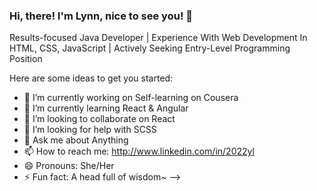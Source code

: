 ### Hi, there! I'm Lynn, nice to see you! 👋

Results-focused Java Developer | Experience With Web Development In HTML, CSS, JavaScript | Actively Seeking Entry-Level Programming Position

Here are some ideas to get you started:

- 🔭 I’m currently working on Self-learning on Cousera
- 🌱 I’m currently learning React & Angular
- 👯 I’m looking to collaborate on React
- 🤔 I’m looking for help with SCSS
- 💬 Ask me about Anything
- 📫 How to reach me: http://www.linkedin.com/in/2022yl
- 😄 Pronouns: She/Her
- ⚡ Fun fact: A head full of wisdom~
-->
